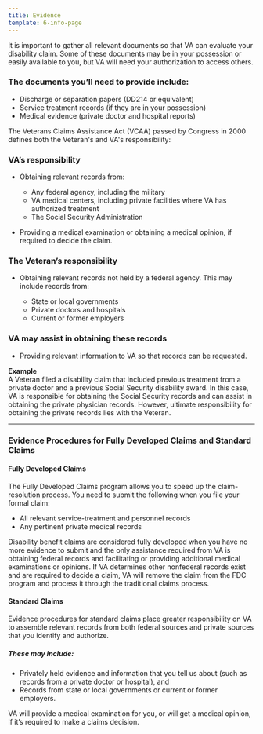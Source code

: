 ```yaml
---
title: Evidence
template: 6-info-page
---
```


It is important to gather all relevant documents so that VA can evaluate your disability claim. Some of these documents may be in your possession or easily available to you, but VA will need your authorization to access others.

<div class="call-out" markdown="1">

### The documents you’ll need to provide include:

-	Discharge or separation papers (DD214 or equivalent)
-	Service treatment records (if they are in your possession)
-	Medical evidence (private doctor and hospital reports)
</div>

The Veterans Claims Assistance Act (VCAA) passed by Congress in 2000 defines both the Veteran's and VA's responsibility:

### VA’s responsibility

- Obtaining relevant records from:

  -	Any federal agency, including the military
  -	VA medical centers, including private facilities where VA has authorized treatment
  -	The Social Security Administration

- Providing a medical examination or obtaining a medical opinion, if required to decide the claim.

### The Veteran’s responsibility

- Obtaining relevant records not held by a federal agency. This may include records from:

  -	State or local governments
  -	Private doctors and hospitals
  -	Current or former employers

### VA may assist in obtaining these records

- Providing relevant information to VA so that records can be requested.

**Example**<br>
A Veteran filed a disability claim that included previous treatment from a private doctor and a previous Social Security disability award. In this case, VA is responsible for obtaining the Social Security records and can assist in obtaining the private physician records. However, ultimate responsibility for obtaining the private records lies with the Veteran.

-----

### Evidence Procedures for Fully Developed Claims and Standard Claims

#### Fully Developed Claims

The Fully Developed Claims program allows you to speed up the claim-resolution process. You need to submit the following when you file your formal claim:

-	All relevant service-treatment and personnel records
-	Any pertinent private medical records

Disability benefit claims are considered fully developed when you have no more evidence to submit and the only assistance required from VA is obtaining federal records and facilitating or providing additional medical examinations or opinions. If VA determines other nonfederal records exist and are required to decide a claim, VA will remove the claim from the FDC program and process it through the traditional claims process.

#### Standard Claims

Evidence procedures for standard claims place greater responsibility on VA to assemble relevant records from both federal sources and private sources that you identify and authorize.

##### These may include:

- Privately held evidence and information that you tell us about (such as records from a private doctor or hospital), and
- Records from state or local governments or current or former employers.

VA will provide a medical examination for you, or will get a medical opinion, if it’s required to make a claims decision.

